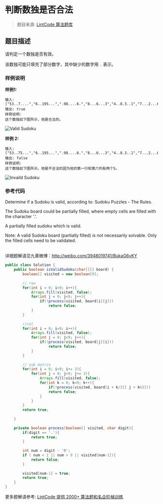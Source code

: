 # 判断数独是否合法
 > 题目来源: [LintCode 算法题库](https://www.lintcode.com/problem/valid-sudoku/?utm_source=sc-github-wzz)
 ## 题目描述
 请判定一个数独是否有效。

该数独可能只填充了部分数字，其中缺少的数字用 `.` 表示。
 ### 样例说明
 **样例1:**

```plain
输入:
["53..7....","6..195...",".98....6.","8...6...3","4..8.3..1","7...2...6",".6....28.","...419..5","....8..79"]
输出: true
样例说明: 
这个数独如下图所示，他是合法的。
```

![Valid Sudoku](https://lintcode-media.s3.amazonaws.com/problem/valid-sudoku.png "Valid Sudoku")

**样例 2:**

```Input
输入:
["53..75...","6..195...",".98....6.","8...6...3","4..8.3..1","7...2...6",".6....28.","...419..5","....8..79"]
输出: false
样例说明: 
这个数独如下图所示。他是不合法的因为他的第一行和第六列有两个5。
```

![Invaild Sudoku](https://ws3.sinaimg.cn/large/6a8de5f4ly1g0s5st12otj206y06yaa5.jpg)
 ### 参考代码
 Determine if a Sudoku is valid, according to: Sudoku Puzzles - The Rules.

The Sudoku board could be partially filled, where empty cells are filled with the character '.'.


A partially filled sudoku which is valid.

Note:
A valid Sudoku board (partially filled) is not necessarily solvable. Only the filled cells need to be validated.<div><br></div><div>详细题解请见九章微博：<a href="http://weibo.com/3948019741/BukaG6vKY" target="_blank">http://weibo.com/3948019741/BukaG6vKY</a></div>
```java
public class Solution {
    public boolean isValidSudoku(char[][] board) {
        boolean[] visited = new boolean[9];
        
        // row
        for(int i = 0; i<9; i++){
            Arrays.fill(visited, false);
            for(int j = 0; j<9; j++){
                if(!process(visited, board[i][j]))
                    return false;
            }
        }
        
        //col
        for(int i = 0; i<9; i++){
            Arrays.fill(visited, false);
            for(int j = 0; j<9; j++){
                if(!process(visited, board[j][i]))
                    return false;
            }
        }
        
        // sub matrix
        for(int i = 0; i<9; i+= 3){
            for(int j = 0; j<9; j+= 3){
                Arrays.fill(visited, false);
                for(int k = 0; k<9; k++){
                    if(!process(visited, board[i + k/3][ j + k%3]))
                    return false;                   
                }
            }
        }
        return true;
        
    }
    
    private boolean process(boolean[] visited, char digit){
        if(digit == '.'){
            return true;
        }
        
        int num = digit - '0';
        if ( num < 1 || num > 9 || visited[num-1]){
            return false;
        }
        
        visited[num-1] = true;
        return true;
    }
}
```
 更多题解请参考: [LintCode 提供 2000+ 算法题和名企阶梯训练](https://www.lintcode.com/problem/?utm_source=sc-github-wzz)